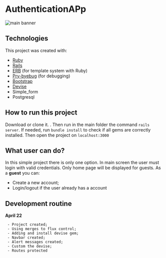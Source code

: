 
# AuthenticationAPp

![main banner](https://github.com/thiagohrcosta/authenticationApp/blob/master/public/img/loginAutentication.png?raw=true)


## Technologies
This project was created with:

 - [Ruby](https://www.ruby-lang.org/pt/)
 - [Rails](https://rubygems.org/gems/rails)
 - [ERB](https://ruby-doc.org/stdlib-2.7.1/libdoc/erb/rdoc/ERB.html) (for template system with Ruby)
 - [Pry-byebug](https://rubygems.org/gems/pry-byebug/versions/3.4.0?locale=pt-BR) (for debugging)
 - [Bootstrap](https://getbootstrap.com/)
 - [Devise](https://rubygems.org/gems/devise/versions/4.2.0?locale=pt-BR)
 - Simple_form
 - Postgresql

## How to run this project
Download or clone it. . Then run in the main folder the command `rails server`. If needed, run `bundle install` to check if all gems are correctly installed. Then open the project on `localhost:3000`

## What user can do?
In this simple project there is only one option. In main screen the user must login with valid credentials. Only home page will be displayed for guests. As a **guest** you can:

 - Create a new account;
 - Login/logout if the user already has a account

## Development routine

 **April 22**

     - Project created;
     - Using merges to flux control;
     - Adding and install devise gem;
     - Navbar created;
     - Alert messages created;
     - Custom the devise;
     - Routes protected
